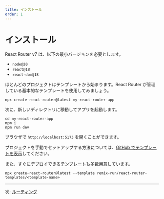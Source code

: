 ```yaml
---
title: インストール
order: 1
---
```


# インストール

<docs-info>

React Router v7 は、以下の最小バージョンを必要とします。

- `node@20`
- `react@18`
- `react-dom@18`

</docs-info>

ほとんどのプロジェクトはテンプレートから始まります。React Router が管理している基本的なテンプレートを使用してみましょう。

```shellscript nonumber
npx create-react-router@latest my-react-router-app
```

次に、新しいディレクトリに移動してアプリを起動します。

```shellscript nonumber
cd my-react-router-app
npm i
npm run dev
```

ブラウザで `http://localhost:5173` を開くことができます。

プロジェクトを手動でセットアップする方法については、[GitHub でテンプレートを表示][default-template]してください。

また、すぐにデプロイできる[テンプレート][react-router-templates]も多数用意しています。

```shellscript nonumber
npx create-react-router@latest --template remix-run/react-router-templates/<template-name>
```

---

次: [ルーティング](./routing)

[manual_usage]: ../how-to/manual-usage
[default-template]: https://github.com/remix-run/react-router-templates/tree/main/default
[react-router-templates]: https://github.com/remix-run/react-router-templates

